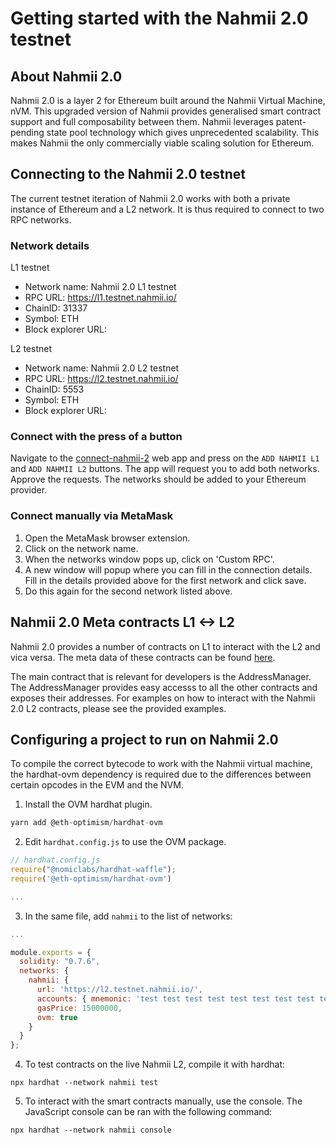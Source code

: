 # Getting started with the Nahmii 2.0 testnet

## About Nahmii 2.0

Nahmii 2.0 is a layer 2 for Ethereum built around the Nahmii Virtual Machine, nVM. This upgraded version of Nahmii provides generalised smart contract support and full composability between them. Nahmii leverages patent-pending state pool technology which gives unprecedented scalability. This makes Nahmii the only commercially viable scaling solution for Ethereum.

## Connecting to the Nahmii 2.0 testnet

The current testnet iteration of Nahmii 2.0 works with both a private instance of Ethereum and a L2 network. It is thus required to connect to two RPC networks.

### Network details

L1 testnet
- Network name: Nahmii 2.0 L1 testnet
- RPC URL: https://l1.testnet.nahmii.io/
- ChainID: 31337
- Symbol: ETH
- Block explorer URL:

L2 testnet
- Network name: Nahmii 2.0 L2 testnet
- RPC URL: https://l2.testnet.nahmii.io/
- ChainID: 5553
- Symbol: ETH
- Block explorer URL:

### Connect with the press of a button

Navigate to the [connect-nahmii-2](https://nahmii-community.github.io/connect-nahmii-2/) web app and press on the `ADD NAHMII L1` and `ADD NAHMII L2` buttons. The app will request you to add both networks. Approve the requests. The networks should be added to your Ethereum provider.

### Connect manually via MetaMask

1. Open the MetaMask browser extension.
2. Click on the network name.
3. When the networks window pops up, click on 'Custom RPC'.
4. A new window will popup where you can fill in the connection details. Fill in the details provided above for the first network and click save.
5. Do this again for the second network listed above.

## Nahmii 2.0 Meta contracts L1 <-> L2

Nahmii 2.0 provides a number of contracts on L1 to interact with the L2 and vica versa. The meta data of these contracts can be found [here](https://meta.testnet.nahmii.io/addresses.json).

The main contract that is relevant for developers is the AddressManager. The AddressManager provides easy accesss to all the other contracts and exposes their addresses. For examples on how to interact with the Nahmii 2.0 L2 contracts, please see the provided examples.

## Configuring a project to run on Nahmii 2.0

To compile the correct bytecode to work with the Nahmii virtual machine, the hardhat-ovm dependency is required due to the differences between certain opcodes in the EVM and the NVM.

1. Install the OVM hardhat plugin.

```js
yarn add @eth-optimism/hardhat-ovm
```

2. Edit `hardhat.config.js` to use the OVM package.

```js
// hardhat.config.js
require("@nomiclabs/hardhat-waffle");
require('@eth-optimism/hardhat-ovm')

...
```

3. In the same file, add `nahmii` to the list of networks:

```js
...

module.exports = {
  solidity: "0.7.6",
  networks: {
    nahmii: {
      url: 'https://l2.testnet.nahmii.io/',
      accounts: { mnemonic: 'test test test test test test test test test test test junk' },
      gasPrice: 15000000,
      ovm: true
    }
  }
};
```

4. To test contracts on the live Nahmii L2, compile it with hardhat:

```
npx hardhat --network nahmii test
```

5. To interact with the smart contracts manually, use the console. The JavaScript console can be ran with the following command:

```
npx hardhat --network nahmii console
```
